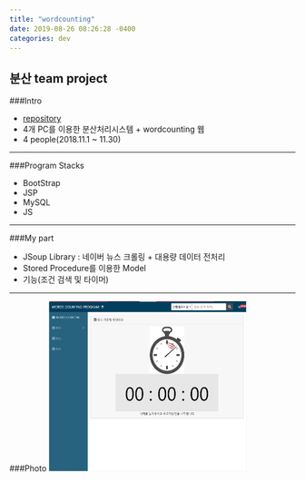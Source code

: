 ```yaml
---
title: "wordcounting"
date: 2019-08-26 08:26:28 -0400
categories: dev
---
```

## 분산 team project

###Intro
- [repository]
- 4개 PC를 이용한 분산처리시스템 + wordcounting 웹
- 4 people(2018.11.1 ~ 11.30)

---
###Program Stacks
- BootStrap
- JSP
- MySQL
- JS

---
###My part
- JSoup Library : 네이버 뉴스 크롤링 + 대용량 데이터 전처리
- Stored Procedure를 이용한 Model
- 기능(조건 검색 및 타이머)

---
###Photo
 <img src="/assets/images/3.jpg" alt="drawing" width="350" height="300"/>



[repository]: https://github.com/blackjayH/wordcounting
